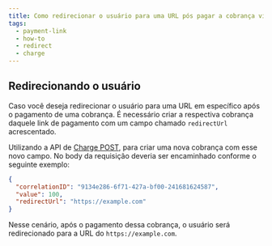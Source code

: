 ```yaml
---
title: Como redirecionar o usuário para uma URL pós pagar a cobrança via link de pagamento?
tags:
  - payment-link
  - how-to
  - redirect
  - charge
---
```


## Redirecionando o usuário

Caso você deseja redirecionar o usuário para uma URL em específico após o pagamento de uma
cobrança. É necessário criar a respectiva cobrança daquele link de pagamento com um campo chamado
`redirectUrl` acrescentado.

Utilizando a API de [Charge POST](https://developers.woovi.com.br/api#tag/charge/paths/~1api~1v1~1charge/post),
para criar uma nova cobrança com esse novo campo. No body da requisição deveria ser encaminhado conforme o seguinte
exemplo:

```json
{
  "correlationID": "9134e286-6f71-427a-bf00-241681624587",
  "value": 100,
  "redirectUrl": "https://example.com"
}
```

Nesse cenário, após o pagamento dessa cobrança, o usuário será redirecionado para a
URL do `https://example.com`.
